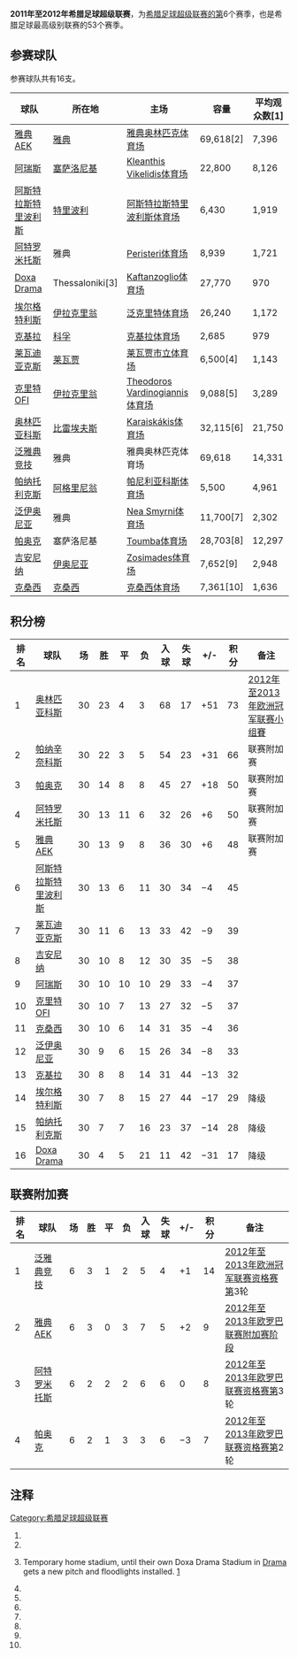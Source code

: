 **2011年至2012年希腊足球超级联赛**，为[希腊足球超级联赛的第](https://zh.wikipedia.org/wiki/希腊足球超级联赛 "wikilink")6个赛季，也是希腊足球最高级别联赛的53个赛季。

## 参赛球队

参赛球队共有16支。

| 球队                                                                     | 所在地                                                     | 主场                                                                                                  | 容量          | 平均观众数\[1\] |
| ---------------------------------------------------------------------- | ------------------------------------------------------- | --------------------------------------------------------------------------------------------------- | ----------- | ---------- |
| [雅典AEK](https://zh.wikipedia.org/wiki/雅典AEK足球俱乐部 "wikilink")           | [雅典](../Page/雅典.md "wikilink")                          | [雅典奥林匹克体育场](../Page/雅典奥林匹克体育场.md "wikilink")                                                        | 69,618\[2\] | 7,396      |
| [阿瑞斯](../Page/阿瑞斯足球俱乐部.md "wikilink")                                  | [塞萨洛尼基](../Page/塞萨洛尼基.md "wikilink")                    | [Kleanthis Vikelidis体育场](https://zh.wikipedia.org/wiki/Kleanthis_Vikelidis体育场 "wikilink")           | 22,800      | 8,126      |
| [阿斯特拉斯特里波利斯](https://zh.wikipedia.org/wiki/阿斯特拉斯特里波利斯足球俱樂部 "wikilink") | [特里波利](../Page/特里波利.md "wikilink")                      | [阿斯特拉斯特里波利斯体育场](https://zh.wikipedia.org/wiki/阿斯特拉斯特里波利斯体育场 "wikilink")                             | 6,430       | 1,919      |
| [阿特罗米托斯](../Page/阿特罗米托斯足球俱乐部.md "wikilink")                            | 雅典                                                      | [Peristeri体育场](https://zh.wikipedia.org/wiki/Peristeri体育场 "wikilink")                               | 8,939       | 1,721      |
| [Doxa Drama](https://zh.wikipedia.org/wiki/Doxa_Drama_F.C. "wikilink") | Thessaloniki\[3\]                                       | [Kaftanzoglio体育场](https://zh.wikipedia.org/wiki/Kaftanzoglio体育场 "wikilink")                         | 27,770      | 970        |
| [埃尔格特利斯](../Page/埃尔格特利斯足球俱乐部.md "wikilink")                            | [伊拉克里翁](https://zh.wikipedia.org/wiki/伊拉克里翁 "wikilink") | [泛克里特体育场](https://zh.wikipedia.org/wiki/泛克里特体育场 "wikilink")                                         | 26,240      | 1,172      |
| [克基拉](https://zh.wikipedia.org/wiki/克基拉 "wikilink")                    | [科孚](https://zh.wikipedia.org/wiki/科孚 "wikilink")       | [克基拉体育场](https://zh.wikipedia.org/wiki/克基拉体育场 "wikilink")                                           | 2,685       | 979        |
| [莱瓦迪亚克斯](../Page/莱瓦迪亚克斯足球俱乐部.md "wikilink")                            | [莱瓦贾](../Page/莱瓦贾.md "wikilink")                        | [莱瓦贾市立体育场](https://zh.wikipedia.org/wiki/莱瓦贾市立体育场 "wikilink")                                       | 6,500\[4\]  | 1,143      |
| [克里特OFI](https://zh.wikipedia.org/wiki/克里特OFI "wikilink")              | [伊拉克里翁](https://zh.wikipedia.org/wiki/伊拉克里翁 "wikilink") | [Theodoros Vardinogiannis体育场](https://zh.wikipedia.org/wiki/Theodoros_Vardinogiannis体育场 "wikilink") | 9,088\[5\]  | 3,289      |
| [奥林匹亚科斯](../Page/奥林匹亚科斯足球俱乐部.md "wikilink")                            | [比雷埃夫斯](../Page/比雷埃夫斯.md "wikilink")                    | [Karaiskákis体育场](https://zh.wikipedia.org/wiki/Karaiskákis体育场 "wikilink")                           | 32,115\[6\] | 21,750     |
| [泛雅典竞技](../Page/帕纳辛奈科斯足球俱乐部.md "wikilink")                             | 雅典                                                      | 雅典奥林匹克体育场                                                                                           | 69,618      | 14,331     |
| [帕纳托利克斯](../Page/帕纳托利克斯足球俱乐部.md "wikilink")                            | [阿格里尼翁](https://zh.wikipedia.org/wiki/阿格里尼翁 "wikilink") | [帕尼利亚科斯体育场](https://zh.wikipedia.org/wiki/帕尼利亚科斯体育场 "wikilink")                                     | 5,500       | 4,961      |
| [泛伊奥尼亚](https://zh.wikipedia.org/wiki/泛伊奥尼亚足球俱乐部 "wikilink")           | 雅典                                                      | [Nea Smyrni体育场](https://zh.wikipedia.org/wiki/Nea_Smyrni体育场 "wikilink")                             | 11,700\[7\] | 2,302      |
| [帕奥克](https://zh.wikipedia.org/wiki/帕奥克足球俱乐部 "wikilink")               | 塞萨洛尼基                                                   | [Toumba体育场](https://zh.wikipedia.org/wiki/Toumba体育场 "wikilink")                                     | 28,703\[8\] | 12,297     |
| [吉安尼纳](../Page/吉安尼纳竞技俱乐部.md "wikilink")                                | [伊奥尼亚](https://zh.wikipedia.org/wiki/伊奥尼亚 "wikilink")   | [Zosimades体育场](https://zh.wikipedia.org/wiki/Zosimades体育场 "wikilink")                               | 7,652\[9\]  | 2,948      |
| [克桑西](https://zh.wikipedia.org/wiki/克桑西足球俱乐部 "wikilink")               | [克桑西](../Page/克桑西.md "wikilink")                        | [克桑西体育场](https://zh.wikipedia.org/wiki/克桑西体育场 "wikilink")                                           | 7,361\[10\] | 1,636      |

## 积分榜

| 排名 | 球队                                                                     | 场  | 胜  | 平  | 负  | 入球 | 失球 | \+/- | 积分 | 备注                                                                                 |
| -- | ---------------------------------------------------------------------- | -- | -- | -- | -- | -- | -- | ---- | -- | ---------------------------------------------------------------------------------- |
| 1  | [奥林匹亚科斯](../Page/奥林匹亚科斯足球俱乐部.md "wikilink")                            | 30 | 23 | 4  | 3  | 68 | 17 | \+51 | 73 | [2012年至2013年欧洲冠军联赛小组賽](https://zh.wikipedia.org/wiki/2012年至2013年欧洲冠军联赛 "wikilink") |
| 2  | [帕纳辛奈科斯](../Page/帕纳辛奈科斯足球俱乐部.md "wikilink")                            | 30 | 22 | 3  | 5  | 54 | 23 | \+31 | 66 | 联赛附加赛                                                                              |
| 3  | [帕奥克](https://zh.wikipedia.org/wiki/帕奥克足球俱乐部 "wikilink")               | 30 | 14 | 8  | 8  | 45 | 27 | \+18 | 50 | 联赛附加赛                                                                              |
| 4  | [阿特罗米托斯](../Page/阿特罗米托斯足球俱乐部.md "wikilink")                            | 30 | 13 | 11 | 6  | 32 | 26 | \+6  | 50 | 联赛附加赛                                                                              |
| 5  | [雅典AEK](https://zh.wikipedia.org/wiki/雅典AEK足球俱乐部 "wikilink")           | 30 | 13 | 9  | 8  | 36 | 30 | \+6  | 48 | 联赛附加赛                                                                              |
| 6  | [阿斯特拉斯特里波利斯](https://zh.wikipedia.org/wiki/阿斯特拉斯特里波利斯足球俱樂部 "wikilink") | 30 | 13 | 6  | 11 | 30 | 34 | −4   | 45 |                                                                                    |
| 7  | [莱瓦迪亚克斯](../Page/莱瓦迪亚克斯足球俱乐部.md "wikilink")                            | 30 | 11 | 6  | 13 | 33 | 42 | −9   | 39 |                                                                                    |
| 8  | [吉安尼纳](../Page/吉安尼纳竞技俱乐部.md "wikilink")                                | 30 | 10 | 8  | 12 | 30 | 35 | −5   | 38 |                                                                                    |
| 9  | [阿瑞斯](../Page/阿瑞斯足球俱乐部.md "wikilink")                                  | 30 | 10 | 10 | 10 | 29 | 33 | −4   | 37 |                                                                                    |
| 10 | [克里特OFI](https://zh.wikipedia.org/wiki/克里特OFI "wikilink")              | 30 | 10 | 7  | 13 | 27 | 32 | −5   | 37 |                                                                                    |
| 11 | [克桑西](https://zh.wikipedia.org/wiki/克桑西足球俱乐部 "wikilink")               | 30 | 10 | 6  | 14 | 31 | 35 | −4   | 36 |                                                                                    |
| 12 | [泛伊奥尼亚](https://zh.wikipedia.org/wiki/泛伊奥尼亚足球俱乐部 "wikilink")           | 30 | 9  | 6  | 15 | 26 | 34 | −8   | 33 |                                                                                    |
| 13 | [克基拉](https://zh.wikipedia.org/wiki/克基拉 "wikilink")                    | 30 | 8  | 8  | 14 | 31 | 44 | −13  | 32 |                                                                                    |
| 14 | [埃尔格特利斯](../Page/埃尔格特利斯足球俱乐部.md "wikilink")                            | 30 | 7  | 8  | 15 | 27 | 44 | −17  | 29 | 降级                                                                                 |
| 15 | [帕纳托利克斯](../Page/帕纳托利克斯足球俱乐部.md "wikilink")                            | 30 | 7  | 7  | 16 | 23 | 37 | −14  | 28 | 降级                                                                                 |
| 16 | [Doxa Drama](https://zh.wikipedia.org/wiki/Doxa_Drama "wikilink")      | 30 | 4  | 5  | 21 | 11 | 42 | −31  | 17 | 降级                                                                                 |

## 联赛附加赛

| 排名 | 球队                                                           | 场 | 胜 | 平 | 负 | 入球 | 失球 | \+/- | 积分 | 备注                                                                                    |
| -- | ------------------------------------------------------------ | - | - | - | - | -- | -- | ---- | -- | ------------------------------------------------------------------------------------- |
| 1  | [泛雅典竞技](../Page/帕纳辛奈科斯足球俱乐部.md "wikilink")                   | 6 | 3 | 1 | 2 | 5  | 4  | \+1  | 14 | [2012年至2013年欧洲冠军联赛资格赛第](https://zh.wikipedia.org/wiki/2012年至2013年欧洲冠军联赛 "wikilink")3轮 |
| 2  | [雅典AEK](https://zh.wikipedia.org/wiki/雅典AEK足球俱乐部 "wikilink") | 6 | 3 | 0 | 3 | 7  | 5  | \+2  | 9  | [2012年至2013年欧罗巴联赛附加赛阶段](https://zh.wikipedia.org/wiki/2012年至2013年欧罗巴联赛 "wikilink")    |
| 3  | [阿特罗米托斯](../Page/阿特罗米托斯足球俱乐部.md "wikilink")                  | 6 | 2 | 2 | 2 | 6  | 6  | 0    | 8  | [2012年至2013年欧罗巴联赛资格赛第](https://zh.wikipedia.org/wiki/2012年至2013年欧罗巴联赛 "wikilink")3轮   |
| 4  | [帕奥克](https://zh.wikipedia.org/wiki/帕奥克足球俱乐部 "wikilink")     | 6 | 2 | 1 | 3 | 3  | 6  | −3   | 7  | [2012年至2013年欧罗巴联赛资格赛第](https://zh.wikipedia.org/wiki/2012年至2013年欧罗巴联赛 "wikilink")2轮   |

## 注释

[Category:希腊足球超级联赛](https://zh.wikipedia.org/wiki/Category:希腊足球超级联赛 "wikilink")

1.
2.
3.  Temporary home stadium, until their own Doxa Drama Stadium in
    [Drama](https://zh.wikipedia.org/wiki/Drama,_Greece "wikilink") gets
    a new pitch and floodlights installed.
    [1](http://www.contra.gr/Soccer/Hellas/Superleague/doxadramas/petane-gia-kaytanzogleio-oi-mayraetoi.1437794.html)

4.
5.
6.
7.
8.
9.
10.